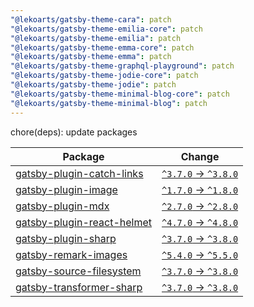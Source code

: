 ```yaml
---
"@lekoarts/gatsby-theme-cara": patch
"@lekoarts/gatsby-theme-emilia-core": patch
"@lekoarts/gatsby-theme-emilia": patch
"@lekoarts/gatsby-theme-emma-core": patch
"@lekoarts/gatsby-theme-emma": patch
"@lekoarts/gatsby-theme-graphql-playground": patch
"@lekoarts/gatsby-theme-jodie-core": patch
"@lekoarts/gatsby-theme-jodie": patch
"@lekoarts/gatsby-theme-minimal-blog-core": patch
"@lekoarts/gatsby-theme-minimal-blog": patch
---
```


chore(deps): update packages

| Package | Change |
|---|---|
| [gatsby-plugin-catch-links](https://togithub.com/gatsbyjs/gatsby) | [`^3.7.0` -> `^3.8.0`](https://renovatebot.com/diffs/npm/gatsby-plugin-catch-links/3.7.0/3.8.0) |
| [gatsby-plugin-image](https://togithub.com/gatsbyjs/gatsby) | [`^1.7.0` -> `^1.8.0`](https://renovatebot.com/diffs/npm/gatsby-plugin-image/1.7.0/1.8.0) |
| [gatsby-plugin-mdx](https://togithub.com/gatsbyjs/gatsby) | [`^2.7.0` -> `^2.8.0`](https://renovatebot.com/diffs/npm/gatsby-plugin-mdx/2.7.0/2.8.0) |
| [gatsby-plugin-react-helmet](https://togithub.com/gatsbyjs/gatsby) | [`^4.7.0` -> `^4.8.0`](https://renovatebot.com/diffs/npm/gatsby-plugin-react-helmet/4.7.0/4.8.0) |
| [gatsby-plugin-sharp](https://togithub.com/gatsbyjs/gatsby) | [`^3.7.0` -> `^3.8.0`](https://renovatebot.com/diffs/npm/gatsby-plugin-sharp/3.7.0/3.8.0) |
| [gatsby-remark-images](https://togithub.com/gatsbyjs/gatsby) | [`^5.4.0` -> `^5.5.0`](https://renovatebot.com/diffs/npm/gatsby-remark-images/5.4.0/5.5.0) |
| [gatsby-source-filesystem](https://togithub.com/gatsbyjs/gatsby) | [`^3.7.0` -> `^3.8.0`](https://renovatebot.com/diffs/npm/gatsby-source-filesystem/3.7.0/3.8.0) |
| [gatsby-transformer-sharp](https://togithub.com/gatsbyjs/gatsby) | [`^3.7.0` -> `^3.8.0`](https://renovatebot.com/diffs/npm/gatsby-transformer-sharp/3.7.0/3.8.0) |
